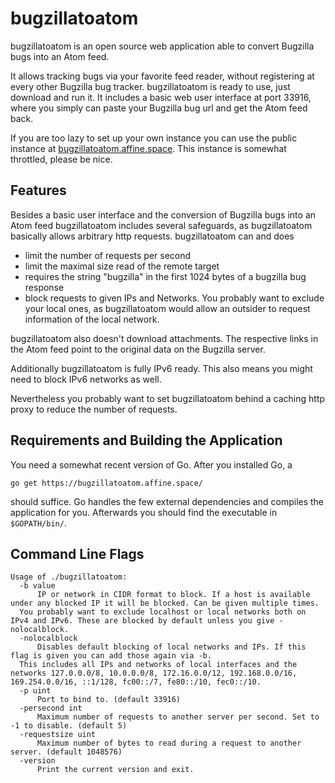 # bugzillatoatom

bugzillatoatom is an open source web application able to convert Bugzilla bugs into an Atom feed.

It allows tracking bugs via your favorite feed reader, without registering at every other Bugzilla bug tracker.
bugzillatoatom is ready to use, just download and run it.
It includes a basic web user interface at port 33916, where you simply can paste your Bugzilla bug url and get the Atom feed back.

If you are too lazy to set up your own instance you can use the public instance at [bugzillatoatom.affine.space](https://bugzillatoatom.affine.space/).
This instance is somewhat throttled, please be nice.


## Features

Besides a basic user interface and the conversion of Bugzilla bugs into an Atom feed bugzillatoatom includes several safeguards, as bugzillatoatom basically allows arbitrary http requests.
bugzillatoatom can and does
* limit the number of requests per second
* limit the maximal size read of the remote target
* requires the string "bugzilla" in the first 1024 bytes of a bugzilla bug response
* block requests to given IPs and Networks. You probably want to exclude your local ones, as bugzillatoatom would allow an outsider to request information of the local network.

bugzillatoatom also doesn't download attachments.
The respective links in the Atom feed point to the original data on the Bugzilla server.

Additionally bugzillatoatom is fully IPv6 ready.
This also means you might need to block IPv6 networks as well.

Nevertheless you probably want to set bugzillatoatom behind a caching http proxy to reduce the number of requests.


## Requirements and Building the Application

You need a somewhat recent version of Go.
After you installed Go, a 
```
go get https://bugzillatoatom.affine.space/
```
should suffice.
Go handles the few external dependencies and compiles the application for you.
Afterwards you should find the executable in `$GOPATH/bin/`.


## Command Line Flags
```
Usage of ./bugzillatoatom:
  -b value
      IP or network in CIDR format to block. If a host is available under any blocked IP it will be blocked. Can be given multiple times.
  You probably want to exclude localhost or local networks both on IPv4 and IPv6. These are blocked by default unless you give -nolocalblock.
  -nolocalblock
      Disables default blocking of local networks and IPs. If this flag is given you can add those again via -b.
  This includes all IPs and networks of local interfaces and the networks 127.0.0.0/8, 10.0.0.0/8, 172.16.0.0/12, 192.168.0.0/16, 169.254.0.0/16, ::1/128, fc00::/7, fe80::/10, fec0::/10.
  -p uint
      Port to bind to. (default 33916)
  -persecond int
      Maximum number of requests to another server per second. Set to -1 to disable. (default 5)
  -requestsize uint
      Maximum number of bytes to read during a request to another server. (default 1048576)
  -version
      Print the current version and exit.
```